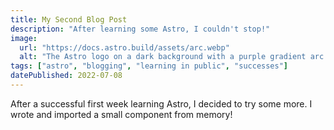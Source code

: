 ```yaml
---
title: My Second Blog Post
description: "After learning some Astro, I couldn't stop!"
image:
  url: "https://docs.astro.build/assets/arc.webp"
  alt: "The Astro logo on a dark background with a purple gradient arc."
tags: ["astro", "blogging", "learning in public", "successes"]
datePublished: 2022-07-08
---
```


After a successful first week learning Astro, I decided to try some more. I wrote and imported a small component from memory!
